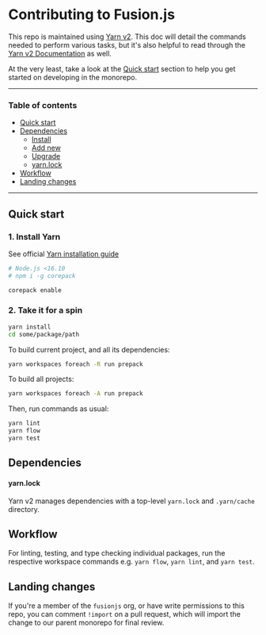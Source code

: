 # Contributing to Fusion.js

This repo is maintained using [Yarn v2](https://github.com/yarnpkg/berry). This doc will detail the commands needed to perform various tasks, but it's also helpful to read through the [Yarn v2 Documentation](https://yarnpkg.com/getting-started) as well.

At the very least, take a look at the [Quick start](#quick-start) section to help you get started on developing in the monorepo.

---

### Table of contents

- [Quick start](#quick-start)
- [Dependencies](#dependencies)
  - [Install](#install)
  - [Add new](#add-new)
  - [Upgrade](#upgrade)
  - [yarn.lock](#yarnlock)
- [Workflow](#workflow)
- [Landing changes](#landing-changes)

---


## Quick start

### 1. Install Yarn

See official [Yarn installation guide](https://yarnpkg.com/getting-started/install)

```sh
# Node.js <16.10
# npm i -g corepack

corepack enable
```

### 2. Take it for a spin

```sh
yarn install
cd some/package/path
```

To build current project, and all its dependencies:
```sh
yarn workspaces foreach -R run prepack
```

To build all projects:
```sh
yarn workspaces foreach -A run prepack
```

Then, run commands as usual:
```sh
yarn lint
yarn flow
yarn test
```


## Dependencies

#### yarn.lock

Yarn v2 manages dependencies with a top-level `yarn.lock` and `.yarn/cache` directory.

## Workflow

For linting, testing, and type checking individual packages, run the respective workspace commands e.g. `yarn flow`, `yarn lint`, and `yarn test`.

## Landing changes

If you're a member of the `fusionjs` org, or have write permissions to this repo, you can comment `!import` on a pull request, which will import the change to our parent monorepo for final review.
